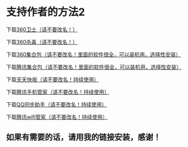 # 支持作者的方法2
下载[360卫士（请不要改名！）](http://dl.360safe.com/netunion/20140425/360safe+45627+n457e5c0397.exe)

下载[360杀毒（请不要改名！）](http://dl.360safe.com/netunion/20140425/360sd_45627.exe)

下载[360集合包（请不要改名！里面的软件很全，可以装机用，选择性安装）](http://dl.360safe.com/netunion/20140425/360jihe+45627+n457e5c0397.exe)

下载[腾讯集合包（请不要改名！里面的软件很全，可以装机用，选择性安装）](https://guanghou-my.sharepoint.com/personal/dmlgzs_edu_get365_pw/_layouts/15/guestaccess.aspx?docid=0c9cf67d54b7b43cba1f2e4885db72c0d&authkey=AVIlnTCJsi45uTNevgCgyG0)

下载[天天快报（请不要改名！持续使用）](https://guanghou-my.sharepoint.com/personal/dmlgzs_edu_get365_pw/_layouts/15/guestaccess.aspx?docid=060921c0932b24f53a4ecdb1c716e66c6&authkey=Ae1o1clM-FqbJ6wVWUWBsYc)

下载[腾讯手机管家（请不要改名！持续使用）](https://guanghou-my.sharepoint.com/personal/dmlgzs_edu_get365_pw/_layouts/15/guestaccess.aspx?docid=086aca17ccc9149f7a03f8b15b24daf88&authkey=AWgNqc5diQN99UcTicu0Lxs)

下载[QQ同步助手（请不要改名！持续使用）](https://guanghou-my.sharepoint.com/personal/dmlgzs_edu_get365_pw/_layouts/15/guestaccess.aspx?docid=0c472dd51f61e4e2f8b560bdba8079512&authkey=ARrd14EC13mtYIGmTQ1FGaw)

下载[腾讯wifi管家（请不要改名！持续使用）](https://guanghou-my.sharepoint.com/personal/dmlgzs_edu_get365_pw/_layouts/15/guestaccess.aspx?docid=0ddcce8a6eacc4611b67129d5465962fe&authkey=AURg-NvNmmpo7cZ28oD9DnQ)


## 如果有需要的话，请用我的链接安装，感谢！
